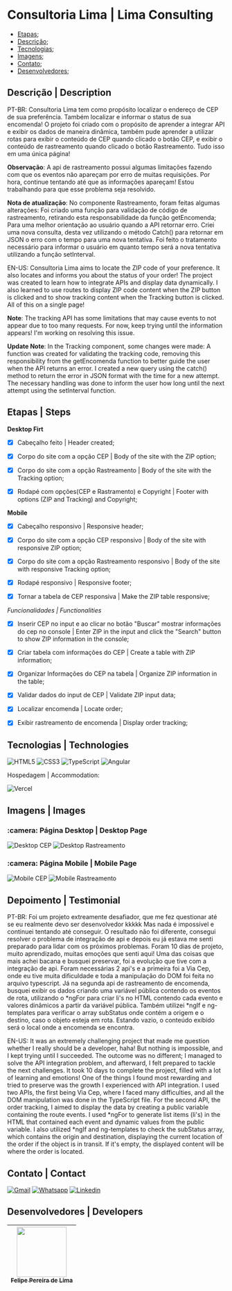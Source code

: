 # Consultoria Lima | Lima Consulting

 - [Etapas](#etapas);
 - [Descrição](#descrição);
 - [Tecnologias](#tecnologias);
 - [Imagens](#imagens);
 - [Contato](#contato);
 - [Desenvolvedores](#desenvolvedores);

## Descrição | Description

PT-BR: Consultoria Lima tem como propósito localizar o endereço de CEP de sua preferência. Também localizar e informar o status de sua encomenda! 
O projeto foi criado com o propósito de aprender a integrar API e exibir os dados de maneira dinâmica, também pude aprender a utilizar rotas para exibir o conteúdo de CEP quando clicado o botão CEP, e exibir o conteúdo de rastreamento quando clicado o botão Rastreamento. Tudo isso em uma única página!

**Observação**: A api de rastreamento possui algumas limitações fazendo com que os eventos não apareçam por erro de muitas requisições. Por hora, continue tentando até que as informações apareçam! Estou trabalhando para que esse problema seja resolvido.

**Nota de atualização**: No componente Rastreamento, foram feitas algumas alterações: Foi criado uma função para validação de código de rastreamento, retirando esta responsabilidade da função getEncomenda; Para uma melhor orientação ao usuário quando a API retornar erro. Criei uma nova consulta, desta vez utilizando o método Catch() para retornar em JSON o erro com o tempo para uma nova tentativa. Foi feito o tratamento necessário para informar o usuário em quanto tempo será a nova tentativa utilizando a função setInterval.

EN-US: Consultoria Lima aims to locate the ZIP code of your preference. It also locates and informs you about the status of your order!
The project was created to learn how to integrate APIs and display data dynamically. I also learned to use routes to display ZIP code content when the ZIP button is clicked and to show tracking content when the Tracking button is clicked. All of this on a single page!

**Note**: The tracking API has some limitations that may cause events to not appear due to too many requests. For now, keep trying until the information appears! I'm working on resolving this issue.

**Update Note**: In the Tracking component, some changes were made: A function was created for validating the tracking code, removing this responsibility from the getEncomenda function to better guide the user when the API returns an error. I created a new query using the catch() method to return the error in JSON format with the time for a new attempt. The necessary handling was done to inform the user how long until the next attempt using the setInterval function.

## Etapas | Steps

**Desktop Firt**

 - [x] Cabeçalho feito | Header created;

 - [x] Corpo do site com a opção CEP | Body of the site with the ZIP option;

 - [x] Corpo do site com a opção Rastreamento | Body of the site with the Tracking option;

 - [x] Rodapé com opções(CEP e Rastramento) e Copyright | Footer with options (ZIP and Tracking) and Copyright;

**Mobile**

 - [x] Cabeçalho responsivo | Responsive header;

 - [x] Corpo do site com a opção CEP responsivo | Body of the site with responsive ZIP option;

 - [x] Corpo do site com a opção Rastreamento responsivo | Body of the site with responsive Tracking option;

 - [x] Rodapé responsivo | Responsive footer;

 - [x] Tornar a tabela de CEP responsiva | Make the ZIP table responsive;

 *Funcionalidades | Functionalities*

 - [x] Inserir CEP no input e ao clicar no botão "Buscar" mostrar informações do cep no console | Enter ZIP in the input and click the "Search" button to show ZIP information in the console;

 - [x] Criar tabela com informações do CEP | Create a table with ZIP information;

 - [x] Organizar Informações do CEP na tabela | Organize ZIP information in the table;

 - [x] Validar dados do input de CEP | Validate ZIP input data;

 - [x] Localizar encomenda | Locate order;

 - [x] Exibir rastreamento de encomenda | Display order tracking;

## Tecnologias | Technologies

 ![HTML5](https://img.shields.io/badge/html5-%23E34F26.svg?style=for-the-badge&logo=html5&logoColor=white) ![CSS3](https://img.shields.io/badge/css3-%231572B6.svg?style=for-the-badge&logo=css3&logoColor=white) ![TypeScript](https://img.shields.io/badge/TypeScript-007ACC?style=for-the-badge&logo=typescript&logoColor=white) ![Angular](https://img.shields.io/badge/Angular-DD0031?style=for-the-badge&logo=angular&logoColor=white) 

Hospedagem | Accommodation:

 ![Vercel](https://img.shields.io/badge/vercel-%23000000.svg?style=for-the-badge&logo=vercel&logoColor=white)

## Imagens | Images

<h3> :camera: Página Desktop | Desktop Page</h3>

![Desktop CEP](https://user-images.githubusercontent.com/102830741/215628938-9e527f86-37ff-442f-8487-8cd4c31f4b44.png)
![Desktop Rastreamento](https://user-images.githubusercontent.com/102830741/215629045-a356ac4f-7c8b-487b-9d3d-15b132b539a8.png)

<h3> :camera: Página Mobile | Mobile Page</h3>

![Mobile CEP](https://user-images.githubusercontent.com/102830741/215629320-73afdb80-0ca2-44df-896a-035bc98e08a9.png)
![Mobile Rastreamento](https://user-images.githubusercontent.com/102830741/215629332-ef223dbf-26c9-4724-8ed2-b0007b02bfed.png)

## Depoimento | Testimonial

PT-BR: Foi um projeto extreamente desafiador, que me fez questionar até se eu realmente devo ser desenvolvedor kkkkk Mas nada é impossível e continuei tentando até conseguir. O resultado não foi diferente, consegui resolver o problema de integração de api e depois eu já estava me senti preparado para lidar com os próximos problemas.
Foram 10 dias de projeto, muito aprendizado, muitas emoções que senti aqui! Uma das coisas que mais achei bacana e busquei preservar, foi a evolução que tive com a integração de api. Foram necessárias 2 api's e a primeira foi a Via Cep, onde eu tive muita dificuldade e toda a manipulação do DOM foi feita no arquivo typescript. Já na segunda api de rastreamento de encomenda, busquei exibir os dados criando uma variável pública contendo os eventos de rota, utilizando o *ngFor para criar li's no HTML contendo cada evento e valores dinâmicos a partir da variável pública. Também utilizei *ngIf e ng-templates para verificar o array subStatus onde contém a origem e o destino, caso o objeto esteja em rota. Estando vazio, o conteúdo exibido será o local onde a encomenda se encontra.

EN-US: It was an extremely challenging project that made me question whether I really should be a developer, haha! But nothing is impossible, and I kept trying until I succeeded. The outcome was no different; I managed to solve the API integration problem, and afterward, I felt prepared to tackle the next challenges.
It took 10 days to complete the project, filled with a lot of learning and emotions! One of the things I found most rewarding and tried to preserve was the growth I experienced with API integration. I used two APIs, the first being Via Cep, where I faced many difficulties, and all the DOM manipulation was done in the TypeScript file. 
For the second API, the order tracking, I aimed to display the data by creating a public variable containing the route events. I used *ngFor to generate list items (li's) in the HTML that contained each event and dynamic values from the public variable. I also utilized *ngIf and ng-templates to check the subStatus array, which contains the origin and destination, displaying the current location of the order if the object is in transit. If it's empty, the displayed content will be where the order is located.

## Contato | Contact

<a href="mailto:felipe.lima0160@gmail.com">![Gmail](https://img.shields.io/badge/Gmail-D14836?style=for-the-badge&logo=gmail&logoColor=white)</a>  <a href="https://wa.me/5521979926096">![Whatsapp](https://img.shields.io/badge/WhatsApp-25D366?style=for-the-badge&logo=whatsapp&logoColor=white)</a>  <a href="https://www.linkedin.com/in/felipe-lima01/">![Linkedin](https://img.shields.io/badge/LinkedIn-0077B5?style=for-the-badge&logo=linkedin&logoColor=white)</a> 

## Desenvolvedores | Developers

 | [<img src="https://avatars.githubusercontent.com/u/102830741?s=400&u=eb0ed821d5deeaaac9a910f737ce38ddfda2f3a9&v=4" width=115><br><sub>Felipe Pereira de Lima</sub>](https://github.com/LipePLima) 
 | :---: |
